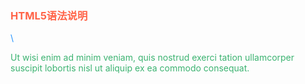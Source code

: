 
<!DOCTYPE html>
<html>
<body>

<h3 style="color:Tomato;">HTML5语法说明</h3>

<p style="color:DodgerBlue;">\<!DOCTYPE html\></p>

<p style="color:MediumSeaGreen;">Ut wisi enim ad minim veniam, quis nostrud exerci tation ullamcorper suscipit lobortis nisl ut aliquip ex ea commodo consequat.</p>

</body>
</html>
